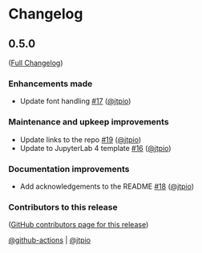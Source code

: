 # Changelog

<!-- <START NEW CHANGELOG ENTRY> -->

## 0.5.0

([Full Changelog](https://github.com/jupyterlab-contrib/jupyterlab-night/compare/0.4.6...6757e0fc3c42182db46f8161ee7c160bac69958b))

### Enhancements made

- Update font handling [#17](https://github.com/jupyterlab-contrib/jupyterlab-night/pull/17) ([@jtpio](https://github.com/jtpio))

### Maintenance and upkeep improvements

- Update links to the repo [#19](https://github.com/jupyterlab-contrib/jupyterlab-night/pull/19) ([@jtpio](https://github.com/jtpio))
- Update to JupyterLab 4 template [#16](https://github.com/jupyterlab-contrib/jupyterlab-night/pull/16) ([@jtpio](https://github.com/jtpio))

### Documentation improvements

- Add acknowledgements to the README [#18](https://github.com/jupyterlab-contrib/jupyterlab-night/pull/18) ([@jtpio](https://github.com/jtpio))

### Contributors to this release

([GitHub contributors page for this release](https://github.com/jupyterlab-contrib/jupyterlab-night/graphs/contributors?from=2022-12-15&to=2024-12-11&type=c))

[@github-actions](https://github.com/search?q=repo%3Ajupyterlab-contrib%2Fjupyterlab-night+involves%3Agithub-actions+updated%3A2022-12-15..2024-12-11&type=Issues) | [@jtpio](https://github.com/search?q=repo%3Ajupyterlab-contrib%2Fjupyterlab-night+involves%3Ajtpio+updated%3A2022-12-15..2024-12-11&type=Issues)

<!-- <END NEW CHANGELOG ENTRY> -->
